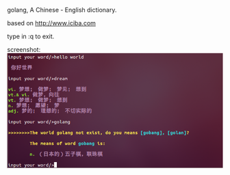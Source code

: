 golang, A Chinese - English dictionary.

based on http://www.iciba.com

type in :q to exit.

screenshot:
![screenshot of godict](/image/screenshot.png "screen shot of godict")
